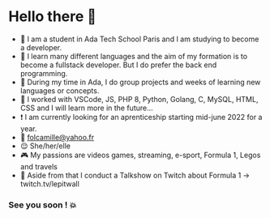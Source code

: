 # Hello there 👋

- :school: I am a student in Ada Tech School Paris and I am studying to become a developer.
- :speech_balloon: I learn many different languages and the aim of my formation is to become a fullstack developer. But I do prefer the back end programming.
- :busts_in_silhouette: During my time in Ada, I do group projects and weeks of learning new languages or concepts. 
- :wrench: I worked with VSCode, JS, PHP 8, Python, Golang, C, MySQL, HTML, CSS and I will learn more in the future...
- :exclamation: I am currently looking for an aprenticeship starting mid-june 2022 for a year.
- :e-mail: folcamille@yahoo.fr
- :relieved: She/her/elle
- :video_game: My passions are videos games, streaming, e-sport, Formula 1, Legos and travels
- :checkered_flag: Aside from that I conduct a Talkshow on Twitch about Formula 1 -> twitch.tv/lepitwall

### See you soon ! :collision: 
